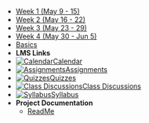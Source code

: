 - [Week 1 (May 9 - 15)](module-1)
- [Week 2 (May 16 - 22)](module-2)
- [Week 3 (May 23 - 29)](module-3)
- [Week 4 (May 30 - Jun 5)](module-4)
- [Basics](basics/overview)
- **LMS Links**
- [![Calendar](https://icongr.am/fontawesome/calendar.svg?size=16&color=808080)Calendar](https://sso.canvaslms.com/calendar)
- [![Assignments](https://icongr.am/fontawesome/pencil.svg?size=16&color=808080)Assignments](https://sso.canvaslms.com/courses/1924881/assignments )
- [![Quizzes](https://icongr.am/fontawesome/check-circle.svg?size=16&color=808080)Quizzes](https://sso.canvaslms.com/courses/1924881/quizzes)
- [![Class Discussions](https://icongr.am/fontawesome/comments-o.svg?size=16&color=808080)Class Discussions](https://sso.canvaslms.com/courses/1924881/discussion_topics)
- [![Syllabus](https://icongr.am/fontawesome/list.svg?size=16&color=808080)Syllabus](https://sso.canvaslms.com/courses/1924881/assignments/syllabus)
- **Project Documentation**
  - [ReadMe](https://github.com/hibbitts-design/docsify-open-course-starter-kit/blob/master/README.md)
